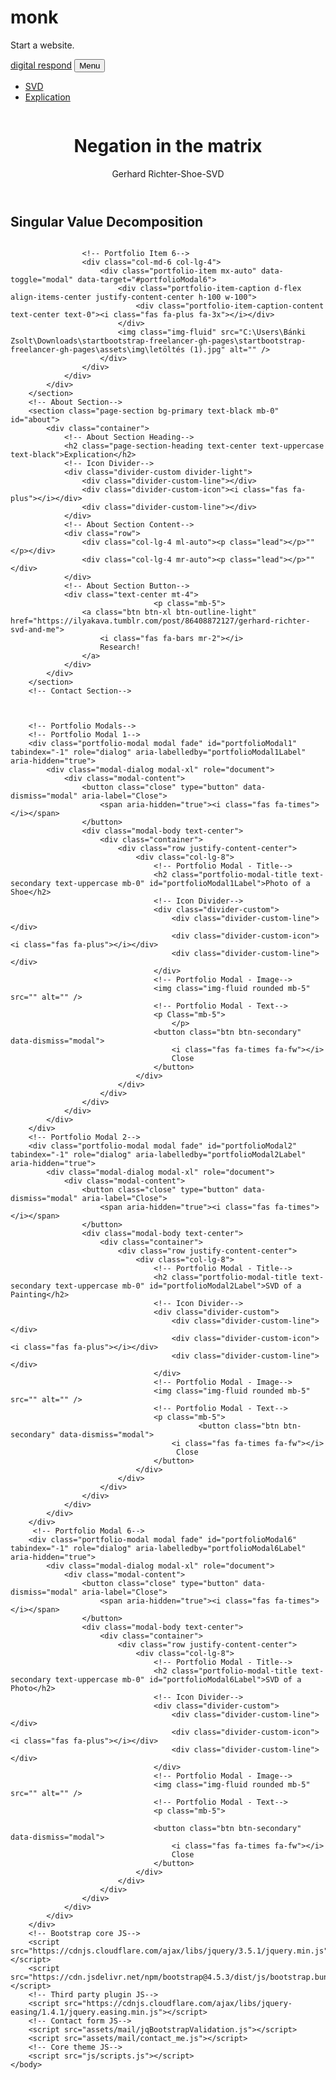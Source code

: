 # monk
Start a website.
<!DOCTYPE html>
<html lang="hu">
    <head>
        <meta charset="utf-8" />
        <meta name="viewport" content="width=device-width, initial-scale=1, shrink-to-fit=no" />
        <meta name="BTK" content="" />
        <meta name="Bánki Tamás" content="" />
        <title>excess of true</title>
        <!-- Favicon-->
        <link rel="icon" type="image/x-icon" href="C:\Users\Bánki Zsolt\Downloads\startbootstrap-freelancer-gh-pages\startbootstrap-freelancer-gh-pages\assets\img\Gerhard Richter  Aunt Marianne [Tante Marianne]  1965 (CR 87) Yageo Foundation, Taiwan © Gerhard Richter.jpg" />
        <!-- Font Awesome icons (free version)-->
        <script src="https://use.fontawesome.com/releases/v5.15.1/js/all.js" crossorigin="anonymous"></script>
        <!-- Google fonts-->
        <link href="https://fonts.googleapis.com/css?family=Montserrat:400,700" rel="stylesheet" type="text/css" />
        <link href="https://fonts.googleapis.com/css?family=Lato:400,700,400italic,700italic" rel="stylesheet" type="text/css" />
        <!-- Core theme CSS (includes Bootstrap)-->
        <link href="css/styles.css" rel="stylesheet" />
    </head>
    <body id="page-top">
        <!-- Navigation-->
        <nav class="navbar navbar-expand-lg bg-secondary text-uppercase fixed-top" id="mainNav">
            <div class="container">
                <a class="navbar-brand js-scroll-trigger" href="#page-top">digital respond</a>
                <button class="navbar-toggler navbar-toggler-right text-uppercase font-weight-bold bg-secondary text-black rounded" type="button" data-toggle="collapse" data-target="#navbarResponsive" aria-controls="navbarResponsive" aria-expanded="false" aria-label="Toggle navigation">
                    Menu
                    <i class="fas fa-times"></i>
                </button>
                <div class="collapse navbar-collapse" id="navbarResponsive">
                    <ul class="navbar-nav ml-auto">
                        <li class="nav-item mx-0 mx-lg-1"><a class="nav-link py-3 px-0 px-lg-3 rounded js-scroll-trigger" href="#portfolio">SVD</a></li>
                        <li class="nav-item mx-0 mx-lg-1"><a class="nav-link py-3 px-0 px-lg-3 rounded js-scroll-trigger" href="#about">Explication</a></li>
                    </ul>
                </div>
            </div>
        </nav>
        <!-- Masthead-->
        <header class="masthead bg-primary text-black text-center">
            <div class="container d-flex align-items-center flex-column">
                <!-- Masthead Avatar Image-->
                <img class="masthead-avatar mb-5" src="C:\Users\Bánki Zsolt\Downloads\startbootstrap-freelancer-gh-pages\startbootstrap-freelancer-gh-pages\assets\img\portfolio\tumblr_inline_pdhhy2RhSy1s2dlyn_500.png" alt="" />
                <!-- Masthead Heading-->
                <h1 class="masthead-heading text-uppercase mb-0"> Negation in the matrix </h1>
                <!-- Icon Divider-->
                <div class="divider-custom divider-light">
                    <div class="divider-custom-line"></div>
                    <div class="divider-custom-icon"><i class="fas fa-plus"></i></div>
                    <div class="divider-custom-line"></div>
                </div>
                <!-- Masthead Subheading-->
                <p class="masthead-subheading font-weight-bold mb-0">Gerhard Richter-Shoe-SVD</p>
            </div>
        </header>
        <!-- Olvasói vélemények Section-->
        <section class="page-section portfolio" id="portfolio">
            <div class="container">
                <!-- Portfolio Section Heading-->
                <h2 class="page-section-heading text-center text-uppercase text-secondary mb-0">Singular Value Decomposition </h2>
                <!-- Icon Divider-->
                <div class="divider-custom">
                    <div class="divider-custom-line"></div>
                    <div class="divider-custom-icon"><i class="fas fa-plus"></i></div>
                    <div class="divider-custom-line"></div>
                </div>
                <!-- Portfolio Grid Items-->
                <div class="row justify-content-center">
                    <!-- Portfolio Item 1-->
                    <div class="col-md-6 col-lg-4 mb-5">
                        <div class="portfolio-item mx-auto" data-toggle="modal" data-target="#portfolioModal1">
                            <div class="portfolio-item-caption d-flex align-items-center justify-content-center h-100 w-100">
                                <div class="portfolio-item-caption-content text-center text-black"><i class="fas fa-plus fa-3x"></i></div>
                            </div>
                            <img class="img-fluid" src="C:\Users\Bánki Zsolt\Downloads\startbootstrap-freelancer-gh-pages\startbootstrap-freelancer-gh-pages\assets\img\IMG_20210208_215947.jpg" alt="" />
                        </div>
                    </div>
                    <!-- Portfolio Item 2-->
                    <div class="col-md-6 col-lg-4 mb-5">
                        <div class="portfolio-item mx-auto" data-toggle="modal" data-target="#portfolioModal2">
                            <div class="portfolio-item-caption d-flex align-items-center justify-content-center h-100 w-100">
                                <div class="portfolio-item-caption-content text-center text-black"><i class="fas fa-plus fa-3x"></i></div>
                            </div>
                            <img class="img-fluid" src="C:\Users\Bánki Zsolt\Downloads\startbootstrap-freelancer-gh-pages\startbootstrap-freelancer-gh-pages\assets\img\letöltés (2).jpg" alt="" />
                        </div>
                    </div>
                    
                    <!-- Portfolio Item 6-->
                    <div class="col-md-6 col-lg-4">
                        <div class="portfolio-item mx-auto" data-toggle="modal" data-target="#portfolioModal6">
                            <div class="portfolio-item-caption d-flex align-items-center justify-content-center h-100 w-100">
                                <div class="portfolio-item-caption-content text-center text-0"><i class="fas fa-plus fa-3x"></i></div>
                            </div>
                            <img class="img-fluid" src="C:\Users\Bánki Zsolt\Downloads\startbootstrap-freelancer-gh-pages\startbootstrap-freelancer-gh-pages\assets\img\letöltés (1).jpg" alt="" />
                        </div>
                    </div>
                </div>
            </div>
        </section>
        <!-- About Section-->
        <section class="page-section bg-primary text-black mb-0" id="about">
            <div class="container">
                <!-- About Section Heading-->
                <h2 class="page-section-heading text-center text-uppercase text-black">Explication</h2>
                <!-- Icon Divider-->
                <div class="divider-custom divider-light">
                    <div class="divider-custom-line"></div>
                    <div class="divider-custom-icon"><i class="fas fa-plus"></i></div>
                    <div class="divider-custom-line"></div>
                </div>
                <!-- About Section Content-->
                <div class="row">
                    <div class="col-lg-4 ml-auto"><p class="lead"></p>""</p></div>
                    <div class="col-lg-4 mr-auto"><p class="lead"></p>""</div>
                </div>
                <!-- About Section Button-->
                <div class="text-center mt-4">
                                    <p class="mb-5">
                    <a class="btn btn-xl btn-outline-light" href="https://ilyakava.tumblr.com/post/86408872127/gerhard-richter-svd-and-me">
                        <i class="fas fa-bars mr-2"></i>
                        Research!
                    </a>
                </div>
            </div>
        </section>
        <!-- Contact Section-->
        
                
        
        <!-- Portfolio Modals-->
        <!-- Portfolio Modal 1-->
        <div class="portfolio-modal modal fade" id="portfolioModal1" tabindex="-1" role="dialog" aria-labelledby="portfolioModal1Label" aria-hidden="true">
            <div class="modal-dialog modal-xl" role="document">
                <div class="modal-content">
                    <button class="close" type="button" data-dismiss="modal" aria-label="Close">
                        <span aria-hidden="true"><i class="fas fa-times"></i></span>
                    </button>
                    <div class="modal-body text-center">
                        <div class="container">
                            <div class="row justify-content-center">
                                <div class="col-lg-8">
                                    <!-- Portfolio Modal - Title-->
                                    <h2 class="portfolio-modal-title text-secondary text-uppercase mb-0" id="portfolioModal1Label">Photo of a Shoe</h2>
                                    <!-- Icon Divider-->
                                    <div class="divider-custom">
                                        <div class="divider-custom-line"></div>
                                        <div class="divider-custom-icon"><i class="fas fa-plus"></i></div>
                                        <div class="divider-custom-line"></div>
                                    </div>
                                    <!-- Portfolio Modal - Image-->
                                    <img class="img-fluid rounded mb-5" src="" alt="" />
                                    <!-- Portfolio Modal - Text-->
                                    <p Class="mb-5">                         
                                        </p>
                                    <button class="btn btn-secondary" data-dismiss="modal">
                                        <i class="fas fa-times fa-fw"></i>
                                        Close
                                    </button>
                                </div>
                            </div>
                        </div>
                    </div>
                </div>
            </div>
        </div>
        <!-- Portfolio Modal 2-->
        <div class="portfolio-modal modal fade" id="portfolioModal2" tabindex="-1" role="dialog" aria-labelledby="portfolioModal2Label" aria-hidden="true">
            <div class="modal-dialog modal-xl" role="document">
                <div class="modal-content">
                    <button class="close" type="button" data-dismiss="modal" aria-label="Close">
                        <span aria-hidden="true"><i class="fas fa-times"></i></span>
                    </button>
                    <div class="modal-body text-center">
                        <div class="container">
                            <div class="row justify-content-center">
                                <div class="col-lg-8">
                                    <!-- Portfolio Modal - Title-->
                                    <h2 class="portfolio-modal-title text-secondary text-uppercase mb-0" id="portfolioModal2Label">SVD of a Painting</h2>
                                    <!-- Icon Divider-->
                                    <div class="divider-custom">
                                        <div class="divider-custom-line"></div>
                                        <div class="divider-custom-icon"><i class="fas fa-plus"></i></div>
                                        <div class="divider-custom-line"></div>
                                    </div>
                                    <!-- Portfolio Modal - Image-->
                                    <img class="img-fluid rounded mb-5" src="" alt="" />
                                    <!-- Portfolio Modal - Text-->
                                    <p class="mb-5">
                                              <button class="btn btn-secondary" data-dismiss="modal">
                                        <i class="fas fa-times fa-fw"></i>
                                         Close
                                    </button>
                                </div>
                            </div>
                        </div>
                    </div>
                </div>
            </div>
        </div>
         <!-- Portfolio Modal 6-->
        <div class="portfolio-modal modal fade" id="portfolioModal6" tabindex="-1" role="dialog" aria-labelledby="portfolioModal6Label" aria-hidden="true">
            <div class="modal-dialog modal-xl" role="document">
                <div class="modal-content">
                    <button class="close" type="button" data-dismiss="modal" aria-label="Close">
                        <span aria-hidden="true"><i class="fas fa-times"></i></span>
                    </button>
                    <div class="modal-body text-center">
                        <div class="container">
                            <div class="row justify-content-center">
                                <div class="col-lg-8">
                                    <!-- Portfolio Modal - Title-->
                                    <h2 class="portfolio-modal-title text-secondary text-uppercase mb-0" id="portfolioModal6Label">SVD of a Photo</h2>
                                    <!-- Icon Divider-->
                                    <div class="divider-custom">
                                        <div class="divider-custom-line"></div>
                                        <div class="divider-custom-icon"><i class="fas fa-plus"></i></div>
                                        <div class="divider-custom-line"></div>
                                    </div>
                                    <!-- Portfolio Modal - Image-->
                                    <img class="img-fluid rounded mb-5" src="" alt="" />
                                    <!-- Portfolio Modal - Text-->
                                    <p class="mb-5">
                               
                                    <button class="btn btn-secondary" data-dismiss="modal">
                                        <i class="fas fa-times fa-fw"></i>
                                        Close
                                    </button>
                                </div>
                            </div>
                        </div>
                    </div>
                </div>
            </div>
        </div>
        <!-- Bootstrap core JS-->
        <script src="https://cdnjs.cloudflare.com/ajax/libs/jquery/3.5.1/jquery.min.js"></script>
        <script src="https://cdn.jsdelivr.net/npm/bootstrap@4.5.3/dist/js/bootstrap.bundle.min.js"></script>
        <!-- Third party plugin JS-->
        <script src="https://cdnjs.cloudflare.com/ajax/libs/jquery-easing/1.4.1/jquery.easing.min.js"></script>
        <!-- Contact form JS-->
        <script src="assets/mail/jqBootstrapValidation.js"></script>
        <script src="assets/mail/contact_me.js"></script>
        <!-- Core theme JS-->
        <script src="js/scripts.js"></script>
    </body>
</html>
